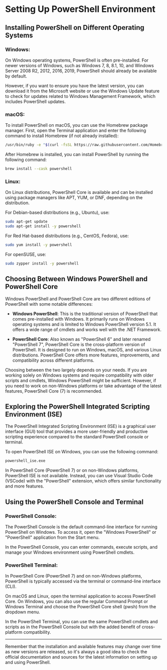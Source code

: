 # Setting Up PowerShell Environment

## Installing PowerShell on Different Operating Systems

### Windows:

On Windows operating systems, PowerShell is often pre-installed. For newer versions of Windows, such as Windows 7, 8, 8.1, 10, and Windows Server 2008 R2, 2012, 2016, 2019, PowerShell should already be available by default.

However, if you want to ensure you have the latest version, you can download it from the Microsoft website or use the Windows Update feature to check for updates related to Windows Management Framework, which includes PowerShell updates.

### macOS:

To install PowerShell on macOS, you can use the Homebrew package manager. First, open the Terminal application and enter the following command to install Homebrew (if not already installed):

```bash
/usr/bin/ruby -e "$(curl -fsSL https://raw.githubusercontent.com/Homebrew/install/master/install)"
```

After Homebrew is installed, you can install PowerShell by running the following command:

```bash
brew install --cask powershell
```

### Linux:

On Linux distributions, PowerShell Core is available and can be installed using package managers like APT, YUM, or DNF, depending on the distribution.

For Debian-based distributions (e.g., Ubuntu), use:

```bash
sudo apt-get update
sudo apt-get install -y powershell
```

For Red Hat-based distributions (e.g., CentOS, Fedora), use:

```bash
sudo yum install -y powershell
```

For openSUSE, use:

```bash
sudo zypper install -y powershell
```

## Choosing Between Windows PowerShell and PowerShell Core

Windows PowerShell and PowerShell Core are two different editions of PowerShell with some notable differences:

- **Windows PowerShell**: This is the traditional version of PowerShell that comes pre-installed with Windows. It primarily runs on Windows operating systems and is limited to Windows PowerShell version 5.1. It offers a wide range of cmdlets and works well with the .NET Framework.

- **PowerShell Core**: Also known as "PowerShell 6" and later renamed "PowerShell 7", PowerShell Core is the cross-platform version of PowerShell. It is designed to run on Windows, macOS, and various Linux distributions. PowerShell Core offers more features, improvements, and compatibility across different platforms.

Choosing between the two largely depends on your needs. If you are working solely on Windows systems and require compatibility with older scripts and cmdlets, Windows PowerShell might be sufficient. However, if you need to work on non-Windows platforms or take advantage of the latest features, PowerShell Core (7) is recommended.

## Exploring the PowerShell Integrated Scripting Environment (ISE)

The PowerShell Integrated Scripting Environment (ISE) is a graphical user interface (GUI) tool that provides a more user-friendly and productive scripting experience compared to the standard PowerShell console or terminal.

To open PowerShell ISE on Windows, you can use the following command:

```bash
powershell_ise.exe
```

In PowerShell Core (PowerShell 7) or on non-Windows platforms, PowerShell ISE is not available. Instead, you can use Visual Studio Code (VSCode) with the "PowerShell" extension, which offers similar functionality and more features.

## Using the PowerShell Console and Terminal

### PowerShell Console:

The PowerShell Console is the default command-line interface for running PowerShell on Windows. To access it, open the "Windows PowerShell" or "PowerShell" application from the Start menu.

In the PowerShell Console, you can enter commands, execute scripts, and manage your Windows environment using PowerShell cmdlets.

### PowerShell Terminal:

In PowerShell Core (PowerShell 7) and on non-Windows platforms, PowerShell is typically accessed via the terminal or command-line interface (CLI).

On macOS and Linux, open the terminal application to access PowerShell Core. On Windows, you can also use the regular Command Prompt or Windows Terminal and choose the PowerShell Core shell (pwsh) from the dropdown menu.

In the PowerShell Terminal, you can use the same PowerShell cmdlets and scripts as in the PowerShell Console but with the added benefit of cross-platform compatibility.

---

Remember that the installation and available features may change over time as new versions are released, so it's always a good idea to check the official documentation and sources for the latest information on setting up and using PowerShell.
